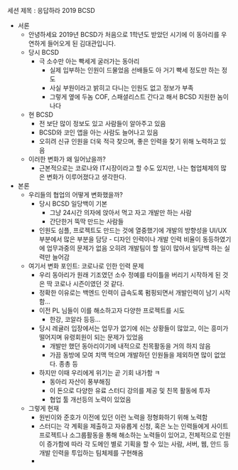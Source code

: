 세션 제목 : 응답하라 2019 BCSD
- 서론
	- 안녕하세요 2019년 BCSD가 처음으로 1학년도 받았던 시기에 이 동아리를 우연하게 들어오게 된 김대관입니다.
	- 당시 BCSD
		- 극 소수만 아는 빡세게 굴러가는 동아리
			- 실제 입부하는 인원이 드물었음 선배들도 아 거기 빡세 정도만 하는 정도
			- 사실 부원이라고 밝히고 다니는 인원도 없고 정보가 부족
			- 그렇게 옆에 두놈 COF, 스패셜리스트 간다고 해서 BCSD 지원한 놈이 나다
	- 현 BCSD
		- 전 보단 많이 정보도 있고 사람들이 알아주고 있음
		- BCSD와 코인 앱을 아는 사람도 늘어나고 있음
		- 오히려 신규 인원을 더욱 적극 찾으며, 좋은 인력을 찾기 위해 노력하고 있음
	- 이러한 변화가 왜 일어났을까?
		- 근본적으로는 코로나와 IT시장이라고 할 수도 있지만, 나는 협업체제의 많은 변화가 이루어졌다고 생각한다.
- 본론
	- 우리들의 협업의 어떻게 변화했을까?
		- 당시 BCSD 일당백이 기본
			- 그냥 24시간 의자에 앉아서 먹고 자고 개발만 하는 사람
			- 간단한거 뚝딱 만드는 사람들
		- 인원도 심플, 프로젝트도 만드는 것에 열중했기에 개발의 방향성을 UI/UX부분에서 많은 부분을 담당 - 디자인 인력이나 개발 인력 비율이 동등하였기에 업무과중의 문제가 없음 오히려 개발팀이 할 일이 많아서 일당백 하는 실력만 늘어감
	- 여기서 변화 포인트: 코로나로 인한 인력 문제
		- 우리 동아리가 원래 기조였던 소수 정예를 타이틀을 버리기 시작하게 된 것은 딱 코로나 시즌이였던 것 같다.
		- 정확한 이유로는 백엔드 인력이 급속도록 펌핑되면서 개발인력이 남기 시작함...
		- 이전 PL 님들이 이를 해소하고자 다양한 프로젝트를 시도
			- 한강, 코알라 등등...
		- 당시 레귤러 입장에서는 업무가 없기에 쉬는 상황들이 많았고, 이는 흥미가 떨어지며 유령회원이 되는 문제가 있었음
			- 개발만 했던 동아리이기에 내적으로 친목활동을 거의 하지 않음
			- 가끔 동방에 모여 치맥 먹으며 개발하던 인원들을 제외하면 많이 없었다. 종총 등
		- 하지만 이때 우리에게 위기는 곧 기회 내가함 ㅋ
			- 동아리 자산이 풍부해짐
			- 이 돈으로 다양한 유료 스터디 강의를 제공 및 친목 활동에 투자
			- 협업 툴 개선등의 노력이 있었음
	- 그렇게 현재
		- 원빈이와 준호가 이전에 있던 이런 노력을 정형화하기 위해 노력함
		- 스터디는 각 계획을 제출하고 자유롭게 신청, 혹은 노는 인력들에게 사이트 프로젝트나 소그룹활동을 통해 해소하는 노력들이 있어고, 전체적으로 인원이 증가함에 따라 각 도메인 별로 기획을 할 수 있는 사람, 서버, 웹, 안드 등 개발 인력을 투입하는 팀체제를 구현해옴
		- 